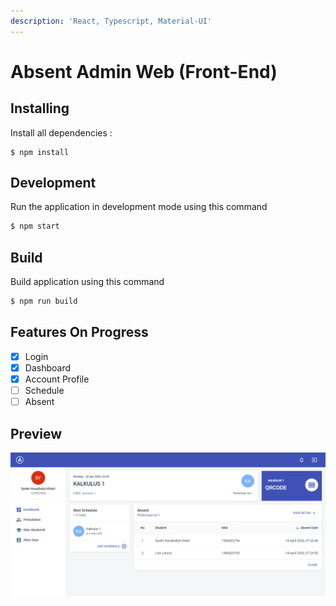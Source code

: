 ```yaml
---
description: 'React, Typescript, Material-UI'
---
```


# Absent Admin Web \(Front-End\)

## Installing

Install all dependencies :

```
$ npm install
```

## Development

Run the application in development mode using this command

```bash
$ npm start
```

## Build

Build application using this command

```bash
$ npm run build
```

## Features On Progress

* [x] Login
* [x] Dashboard
* [x] Account Profile
* [ ] Schedule
* [ ] Absent

## Preview

![](.gitbook/assets/screencapture-localhost-3021-2020-04-14-07_30_16.png)



